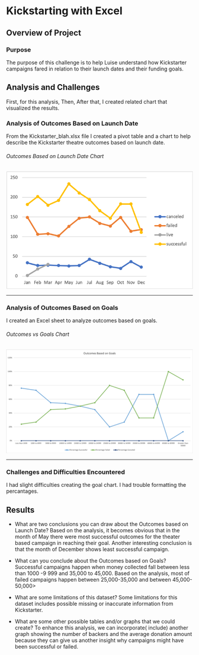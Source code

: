 # Kickstarting with Excel

## Overview of Project

### Purpose
The purpose of this challenge is to help Luise understand how Kickstarter campaigns fared in relation to their launch dates and their funding goals.

## Analysis and Challenges
First, for this analysis,  Then,  After that, I created related chart that visualized the results.


### Analysis of Outcomes Based on Launch Date
From the Kickstarter_blah.xlsx file I created a pivot table and a chart to help describe the Kickstarter theatre outcomes based on launch date.

###### Outcomes Based on Launch Date Chart
![image_name](https://github.com/jh2010/kickstarter-analysis/blob/master/Outcomes%20Based%20on%20Launch%20Date.png)

---
### Analysis of Outcomes Based on Goals
I created an Excel sheet  to analyze outcomes based on goals.

###### Outcomes vs Goals Chart
![image_name](https://github.com/jh2010/kickstarter-analysis/blob/master/Outcomes_vs_Goals.png)

---
### Challenges and Difficulties Encountered
I had slight difficulties creating the goal chart. I had trouble formatting the percantages.



## Results

- What are two conclusions you can draw about the Outcomes based on Launch Date?
Based on the analysis, it becomes obvious that in the month of May there were most 
successful outcomes for the theater based campaign in reaching their goal.
Another interesting conclusion is that the month of December shows least successful campaign.

- What can you conclude about the Outcomes based on Goals?
Successful campaigns happen when money collected fall between less than 1000 -9 999 and 35,000 to 45,000.
Based on the analysis, most of failed campaigns happen between 25,000-35,000 and between 45,000-  50,000> 

- What are some limitations of this dataset?
Some limitations for this dataset includes possible missing or inaccurate information from Kickstarter.

- What are some other possible tables and/or graphs that we could create?
To enhance this analysis, we can incorporate( include) another graph showing the number of backers and the average donation amount because they can give us another insight why campaigns might have been successful or failed.
